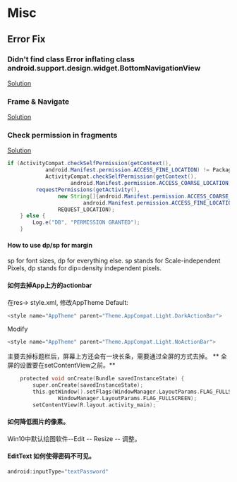 # Misc

## Error Fix

### Didn't find class Error inflating class android.support.design.widget.BottomNavigationView

[Solution](https://stackoverflow.com/questions/45672547/didnt-find-class-error-inflating-class-android-support-design-widget-bottomnavi)

### Frame & Navigate

[Solution](https://medium.com/@oluwabukunmi.aluko/bottom-navigation-view-with-fragments-a074bfd08711)

### Check permission in fragments
[Solution](https://stackoverflow.com/questions/40760625/how-to-check-permission-in-fragment)
```java
if (ActivityCompat.checkSelfPermission(getContext(),
            android.Manifest.permission.ACCESS_FINE_LOCATION) != PackageManager.PERMISSION_GRANTED &&
            ActivityCompat.checkSelfPermission(getContext(),
                    android.Manifest.permission.ACCESS_COARSE_LOCATION) != PackageManager.PERMISSION_GRANTED) {
         requestPermissions(getActivity(),
                new String[]{android.Manifest.permission.ACCESS_COARSE_LOCATION,
                        android.Manifest.permission.ACCESS_FINE_LOCATION},
                REQUEST_LOCATION);
    } else {
        Log.e("DB", "PERMISSION GRANTED");
    }
```
#### How to use dp/sp for margin
sp for font sizes, dp for everything else. sp stands for Scale-independent Pixels, dp stands for dip=density independent pixels.

#### 如何去掉App上方的actionbar
在res-> style.xml, 修改AppTheme
Default:
```c
<style name="AppTheme" parent="Theme.AppCompat.Light.DarkActionBar">
```
Modify
```c
<style name="AppTheme" parent="Theme.AppCompat.Light.NoActionBar">
```

主要去掉标题栏后，屏幕上方还会有一块长条，需要通过全屏的方式去掉。
** 全屏的设置要在setContentView之前。**
```c
    protected void onCreate(Bundle savedInstanceState) {
        super.onCreate(savedInstanceState);
        this.getWindow().setFlags(WindowManager.LayoutParams.FLAG_FULLSCREEN,
                WindowManager.LayoutParams.FLAG_FULLSCREEN);
        setContentView(R.layout.activity_main);
```

#### 如何降低图片的像素。
Win10中默认绘图软件--Edit -- Resize -- 调整。

#### EditText 如何使得密码不可见。
```c
android:inputType="textPassword"
```
